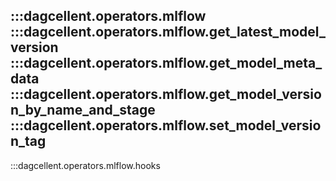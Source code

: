
:::dagcellent.operators.mlflow
:::dagcellent.operators.mlflow.get_latest_model_version
:::dagcellent.operators.mlflow.get_model_meta_data
:::dagcellent.operators.mlflow.get_model_version_by_name_and_stage
:::dagcellent.operators.mlflow.set_model_version_tag
---
:::dagcellent.operators.mlflow.hooks
